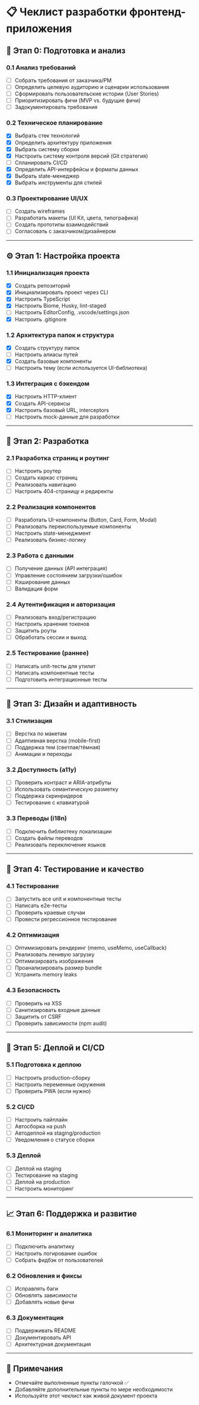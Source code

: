 # 📋 Чеклист разработки фронтенд-приложения

## 🎯 Этап 0: Подготовка и анализ

### 0.1 Анализ требований
- [ ] Собрать требования от заказчика/PM
- [ ] Определить целевую аудиторию и сценарии использования
- [ ] Сформировать пользовательские истории (User Stories)
- [ ] Приоритизировать фичи (MVP vs. будущие фичи)
- [ ] Задокументировать требования

### 0.2 Техническое планирование
- [x] Выбрать стек технологий
- [x] Определить архитектуру приложения
- [x] Выбрать систему сборки
- [x] Настроить систему контроля версий (Git стратегия)
- [ ] Спланировать CI/CD
- [x] Определить API-интерфейсы и форматы данных
- [x] Выбрать state-менеджер
- [x] Выбрать инструменты для стилей

### 0.3 Проектирование UI/UX
- [ ] Создать wireframes
- [ ] Разработать макеты (UI Kit, цвета, типографика)
- [ ] Создать прототипы взаимодействий
- [ ] Согласовать с заказчиком/дизайнером

---

## ⚙️ Этап 1: Настройка проекта

### 1.1 Инициализация проекта
- [x] Создать репозиторий
- [x] Инициализировать проект через CLI
- [x] Настроить TypeScript
- [x] Настроить Biome, Husky, lint-staged
- [ ] Настроить EditorConfig, .vscode/settings.json
- [x] Настроить .gitignore

### 1.2 Архитектура папок и структура
- [x] Создать структуру папок
- [ ] Настроить алиасы путей
- [x] Создать базовые компоненты
- [ ] Настроить тему (если используется UI-библиотека)

### 1.3 Интеграция с бэкендом
- [x] Настроить HTTP-клиент
- [x] Создать API-сервисы
- [x] Настроить базовый URL, interceptors
- [ ] Настроить mock-данные для разработки

---

## 🚀 Этап 2: Разработка

### 2.1 Разработка страниц и роутинг
- [ ] Настроить роутер
- [ ] Создать каркас страниц
- [ ] Реализовать навигацию
- [ ] Настроить 404-страницу и редиректы

### 2.2 Реализация компонентов
- [ ] Разработать UI-компоненты (Button, Card, Form, Modal)
- [ ] Реализовать переиспользуемые компоненты
- [ ] Настроить state-менеджмент
- [ ] Реализовать бизнес-логику

### 2.3 Работа с данными
- [ ] Получение данных (API интеграция)
- [ ] Управление состоянием загрузки/ошибок
- [ ] Кэширование данных
- [ ] Валидация форм

### 2.4 Аутентификация и авторизация
- [ ] Реализовать вход/регистрацию
- [ ] Настроить хранение токенов
- [ ] Защитить роуты
- [ ] Обработать сессии и выход

### 2.5 Тестирование (раннее)
- [ ] Написать unit-тесты для утилит
- [ ] Написать компонентные тесты
- [ ] Подготовить интеграционные тесты

---

## 🎨 Этап 3: Дизайн и адаптивность

### 3.1 Стилизация
- [ ] Верстка по макетам
- [ ] Адаптивная верстка (mobile-first)
- [ ] Поддержка тем (светлая/тёмная)
- [ ] Анимации и переходы

### 3.2 Доступность (a11y)
- [ ] Проверить контраст и ARIA-атрибуты
- [ ] Использовать семантическую разметку
- [ ] Поддержка скринридеров
- [ ] Тестирование с клавиатурой

### 3.3 Переводы (i18n)
- [ ] Подключить библиотеку локализации
- [ ] Создать файлы переводов
- [ ] Реализовать переключение языков

---

## 🧪 Этап 4: Тестирование и качество

### 4.1 Тестирование
- [ ] Запустить все unit и компонентные тесты
- [ ] Написать e2e-тесты
- [ ] Проверить краевые случаи
- [ ] Провести регрессионное тестирование

### 4.2 Оптимизация
- [ ] Оптимизировать рендеринг (memo, useMemo, useCallback)
- [ ] Реализовать ленивую загрузку
- [ ] Оптимизировать изображения
- [ ] Проанализировать размер bundle
- [ ] Устранить memory leaks

### 4.3 Безопасность
- [ ] Проверить на XSS
- [ ] Санитизировать входные данные
- [ ] Защитить от CSRF
- [ ] Проверить зависимости (npm audit)

---

## 🚢 Этап 5: Деплой и CI/CD

### 5.1 Подготовка к деплою
- [ ] Настроить production-сборку
- [ ] Настроить переменные окружения
- [ ] Проверить PWA (если нужно)

### 5.2 CI/CD
- [ ] Настроить пайплайн
- [ ] Автосборка на push
- [ ] Автодеплой на staging/production
- [ ] Уведомления о статусе сборки

### 5.3 Деплой
- [ ] Деплой на staging
- [ ] Тестирование на staging
- [ ] Деплой на production
- [ ] Настроить мониторинг

---

## 📈 Этап 6: Поддержка и развитие

### 6.1 Мониторинг и аналитика
- [ ] Подключить аналитику
- [ ] Настроить логирование ошибок
- [ ] Собрать фидбэк от пользователей

### 6.2 Обновления и фиксы
- [ ] Исправлять баги
- [ ] Обновлять зависимости
- [ ] Добавлять новые фичи

### 6.3 Документация
- [ ] Поддерживать README
- [ ] Документировать API
- [ ] Архитектурная документация

---

## 📝 Примечания

- Отмечайте выполненные пункты галочкой ✅
- Добавляйте дополнительные пункты по мере необходимости
- Используйте этот чеклист как живой документ проекта